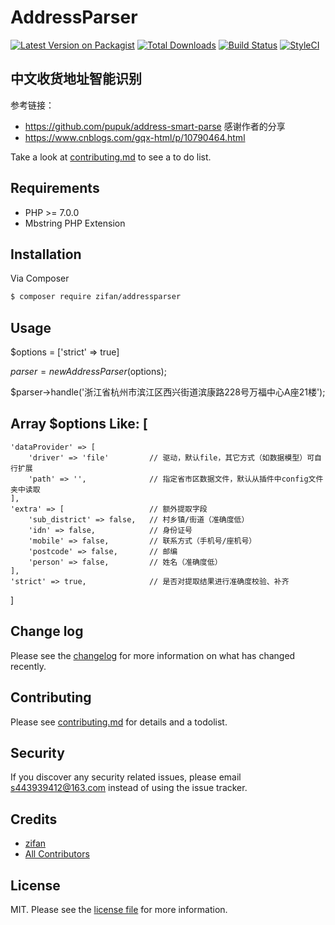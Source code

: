 # AddressParser

[![Latest Version on Packagist][ico-version]][link-packagist]
[![Total Downloads][ico-downloads]][link-downloads]
[![Build Status][ico-travis]][link-travis]
[![StyleCI][ico-styleci]][link-styleci]

## 中文收货地址智能识别
参考链接：
* https://github.com/pupuk/address-smart-parse 感谢作者的分享
* https://www.cnblogs.com/gqx-html/p/10790464.html

Take a look at [contributing.md](contributing.md) to see a to do list.

Requirements
------------
 - PHP >= 7.0.0
 - Mbstring PHP Extension

## Installation

Via Composer

``` bash
$ composer require zifan/addressparser
```

## Usage

$options = ['strict' => true]

$parser = new AddressParser($options);

$parser->handle('浙江省杭州市滨江区西兴街道滨康路228号万福中心A座21楼');

## Array $options Like: [
    'dataProvider' => [
        'driver' => 'file'         // 驱动，默认file，其它方式（如数据模型）可自行扩展
        'path' => '',              // 指定省市区数据文件，默认从插件中config文件夹中读取
    ],
    'extra' => [                   // 额外提取字段
        'sub_district' => false,   // 村乡镇/街道（准确度低）
        'idn' => false,            // 身份证号
        'mobile' => false,         // 联系方式（手机号/座机号）
        'postcode' => false,       // 邮编
        'person' => false,         // 姓名（准确度低）
    ],
    'strict' => true,              // 是否对提取结果进行准确度校验、补齐
]

## Change log

Please see the [changelog](changelog.md) for more information on what has changed recently.

## Contributing

Please see [contributing.md](contributing.md) for details and a todolist.

## Security

If you discover any security related issues, please email s443939412@163.com instead of using the issue tracker.

## Credits

- [zifan][link-author]
- [All Contributors][link-contributors]

## License

MIT. Please see the [license file](license.md) for more information.

[ico-version]: https://img.shields.io/packagist/v/zifan/addressparser.svg?style=flat-square
[ico-downloads]: https://img.shields.io/packagist/dt/zifan/addressparser.svg?style=flat-square
[ico-travis]: https://img.shields.io/travis/zifan/addressparser/master.svg?style=flat-square
[ico-styleci]: https://styleci.io/repos/12345678/shield

[link-packagist]: https://packagist.org/packages/zifan/addressparser
[link-downloads]: https://packagist.org/packages/zifan/addressparser
[link-travis]: https://travis-ci.org/zifan/addressparser
[link-styleci]: https://styleci.io/repos/12345678
[link-author]: https://github.com/a443939412
[link-contributors]: ../../contributors
